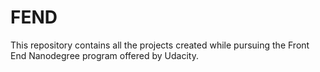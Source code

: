 # FEND

This repository contains all the projects created while pursuing the Front End Nanodegree program offered by Udacity.
